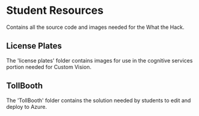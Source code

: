 # Student Resources
Contains all the source code and images needed for the What the Hack.

## License Plates
The 'license plates' folder contains images for use in the cognitive services portion needed for Custom Vision.

## TollBooth
The 'TollBooth' folder contains the solution needed by students to edit and deploy to Azure.  
